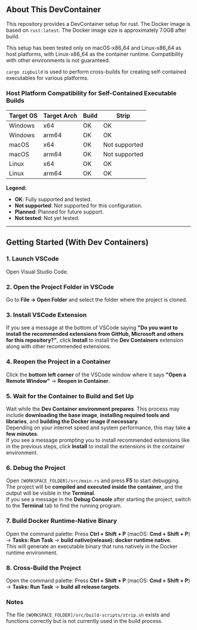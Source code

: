 ## About This DevContainer

This repository provides a DevContainer setup for rust.
The Docker image is based on `rust:latest`.
The Docker image size is approximately 7.0GB after build.

This setup has been tested only on macOS-x86_64 and Linux-x86_64 as host platforms, with Linux-x86_64 as the container runtime. Compatibility with other environments is not guaranteed.

`cargo zigbuild` is used to perform cross-builds for creating self-contained executables for various platforms.

### Host Platform Compatibility for Self-Contained Executable Builds

| Target OS | Target Arch | Build         | Strip        |
|-----------|-------------|---------------|--------------|
| Windows   | x64         | OK            | OK           |
| Windows   | arm64       | OK            | OK           |
| macOS     | x64         | OK            | Not supported|
| macOS     | arm64       | OK            | Not supported|
| Linux     | x64         | OK            | OK           |
| Linux     | arm64       | OK            | OK           |

**Legend:**
- **OK**: Fully supported and tested.
- **Not supported**: Not supported for this configuration.
- **Planned**: Planned for future support.
- **Not tested**: Not yet tested.

---

## Getting Started (With Dev Containers)

### 1. Launch VSCode  
Open Visual Studio Code.

### 2. Open the Project Folder in VSCode  
Go to **File → Open Folder** and select the folder where the project is cloned.

### 3. Install VSCode Extension  
If you see a message at the bottom of VSCode saying **"Do you want to install the recommended extensions from GitHub, Microsoft and others for this repository?"**, click **Install** to install the **Dev Containers** extension along with other recommended extensions.

### 4. Reopen the Project in a Container  
Click the **bottom left corner** of the VSCode window where it says **"Open a Remote Window"** → **Reopen in Container**.  

### 5. Wait for the Container to Build and Set Up  
Wait while the **Dev Container environment prepares**. This process may include **downloading the base image**, **installing required tools and libraries**, and **building the Docker image if necessary**.  
Depending on your internet speed and system performance, this may take **a few minutes**.  
If you see a message prompting you to install recommended extensions like in the previous steps, click **Install** to install the extensions in the container environment.

### 6. Debug the Project  
Open `[WORKSPACE_FOLDER]/src/main.rs` and press **F5** to start debugging.  
The project will be **compiled and executed inside the container**, and the output will be visible in the **Terminal**.  
If you see a message in the **Debug Console** after starting the project, switch to the **Terminal** tab to find the running program.

### 7. Build Docker Runtime-Native Binary  
Open the command palette: Press **Ctrl + Shift + P** (macOS: **Cmd + Shift + P**) → **Tasks: Run Task** → **build native(release): docker runtime native**.  
This will generate an executable binary that runs natively in the Docker runtime environment.

### 8. Cross-Build the Project  
Open the command palette: Press **Ctrl + Shift + P** (macOS: **Cmd + Shift + P**) → **Tasks: Run Task** → **build all release targets**.

### Notes

The file `[WORKSPACE_FOLDER]/src/build-scripts/strip.sh` exists and functions correctly but is not currently used in the build process.
